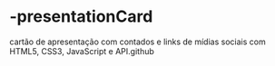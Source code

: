 # -presentationCard
cartão de apresentação com contados e links de mídias sociais com HTML5, CSS3, JavaScript e API.github
